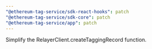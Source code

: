 ```yaml
---
"@ethereum-tag-service/sdk-react-hooks": patch
"@ethereum-tag-service/sdk-core": patch
"@ethereum-tag-service/app": patch
---
```


Simplify the RelayerClient.createTaggingRecord function.
